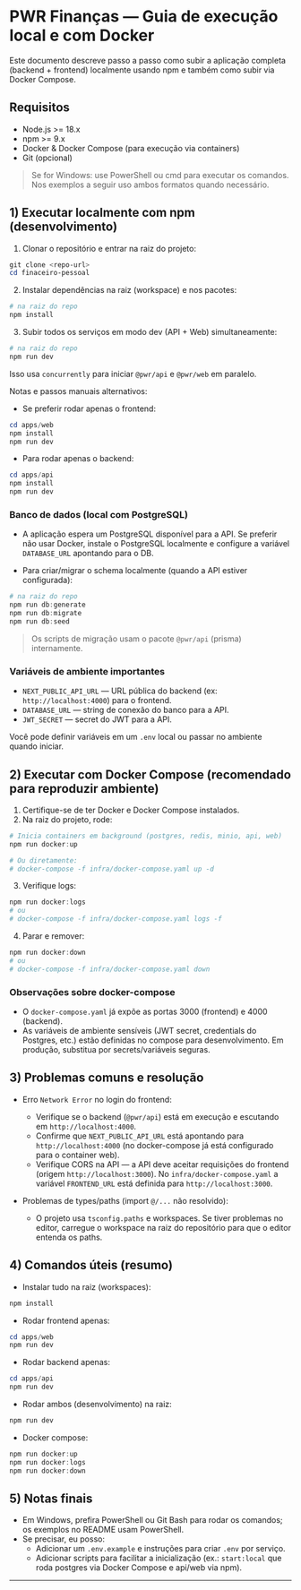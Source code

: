 # PWR Finanças — Guia de execução local e com Docker

Este documento descreve passo a passo como subir a aplicação completa (backend + frontend) localmente usando npm e também como subir via Docker Compose.

## Requisitos
- Node.js >= 18.x
- npm >= 9.x
- Docker & Docker Compose (para execução via containers)
- Git (opcional)

> Se for Windows: use PowerShell ou cmd para executar os comandos. Nos exemplos a seguir uso ambos formatos quando necessário.


## 1) Executar localmente com npm (desenvolvimento)

1. Clonar o repositório e entrar na raiz do projeto:

```powershell
git clone <repo-url>
cd finaceiro-pessoal
```

2. Instalar dependências na raiz (workspace) e nos pacotes:

```powershell
# na raiz do repo
npm install
```

3. Subir todos os serviços em modo dev (API + Web) simultaneamente:

```powershell
# na raiz do repo
npm run dev
```

Isso usa `concurrently` para iniciar `@pwr/api` e `@pwr/web` em paralelo.

Notas e passos manuais alternativos:
- Se preferir rodar apenas o frontend:

```powershell
cd apps/web
npm install
npm run dev
```

- Para rodar apenas o backend:

```powershell
cd apps/api
npm install
npm run dev
```

### Banco de dados (local com PostgreSQL)
- A aplicação espera um PostgreSQL disponível para a API. Se preferir não usar Docker, instale o PostgreSQL localmente e configure a variável `DATABASE_URL` apontando para o DB.

- Para criar/migrar o schema localmente (quando a API estiver configurada):

```powershell
# na raiz do repo
npm run db:generate
npm run db:migrate
npm run db:seed
```

> Os scripts de migração usam o pacote `@pwr/api` (prisma) internamente.

### Variáveis de ambiente importantes
- `NEXT_PUBLIC_API_URL` — URL pública do backend (ex: `http://localhost:4000`) para o frontend.
- `DATABASE_URL` — string de conexão do banco para a API.
- `JWT_SECRET` — secret do JWT para a API.

Você pode definir variáveis em um `.env` local ou passar no ambiente quando iniciar.


## 2) Executar com Docker Compose (recomendado para reproduzir ambiente)

1. Certifique-se de ter Docker e Docker Compose instalados.
2. Na raiz do projeto, rode:

```powershell
# Inicia containers em background (postgres, redis, minio, api, web)
npm run docker:up

# Ou diretamente:
# docker-compose -f infra/docker-compose.yaml up -d
```

3. Verifique logs:

```powershell
npm run docker:logs
# ou
# docker-compose -f infra/docker-compose.yaml logs -f
```

4. Parar e remover:

```powershell
npm run docker:down
# ou
# docker-compose -f infra/docker-compose.yaml down
```

### Observações sobre docker-compose
- O `docker-compose.yaml` já expõe as portas 3000 (frontend) e 4000 (backend).
- As variáveis de ambiente sensíveis (JWT secret, credentials do Postgres, etc.) estão definidas no compose para desenvolvimento. Em produção, substitua por secrets/variáveis seguras.


## 3) Problemas comuns e resolução
- Erro `Network Error` no login do frontend:
  - Verifique se o backend (`@pwr/api`) está em execução e escutando em `http://localhost:4000`.
  - Confirme que `NEXT_PUBLIC_API_URL` está apontando para `http://localhost:4000` (no docker-compose já está configurado para o container web).
  - Verifique CORS na API — a API deve aceitar requisições do frontend (origem `http://localhost:3000`). No `infra/docker-compose.yaml` a variável `FRONTEND_URL` está definida para `http://localhost:3000`.

- Problemas de types/paths (import `@/...` não resolvido):
  - O projeto usa `tsconfig.paths` e workspaces. Se tiver problemas no editor, carregue o workspace na raiz do repositório para que o editor entenda os paths.


## 4) Comandos úteis (resumo)
- Instalar tudo na raiz (workspaces):

```powershell
npm install
```

- Rodar frontend apenas:

```powershell
cd apps/web
npm run dev
```

- Rodar backend apenas:

```powershell
cd apps/api
npm run dev
```

- Rodar ambos (desenvolvimento) na raiz:

```powershell
npm run dev
```

- Docker compose:

```powershell
npm run docker:up
npm run docker:logs
npm run docker:down
```

## 5) Notas finais
- Em Windows, prefira PowerShell ou Git Bash para rodar os comandos; os exemplos no README usam PowerShell.
- Se precisar, eu posso:
  - Adicionar um `.env.example` e instruções para criar `.env` por serviço.
  - Adicionar scripts para facilitar a inicialização (ex.: `start:local` que roda postgres via Docker Compose e api/web via npm).

---


